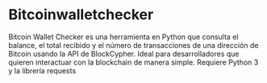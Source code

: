 # Bitcoinwalletchecker
Bitcoin Wallet Checker es una herramienta en Python que consulta el balance, el total recibido y el número de transacciones de una dirección de Bitcoin usando la API de BlockCypher. Ideal para desarrolladores que quieren interactuar con la blockchain de manera simple. Requiere Python 3 y la librería requests
